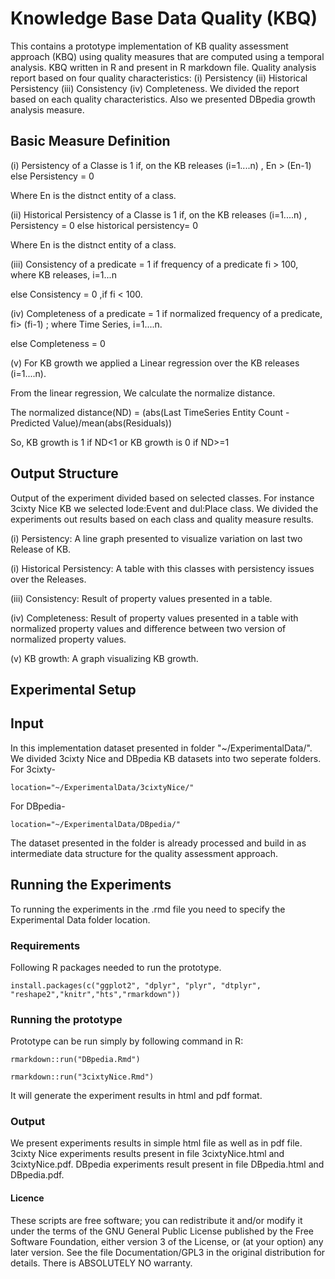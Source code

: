 Knowledge Base Data Quality (KBQ)
======

This contains a prototype implementation of KB quality assessment approach (KBQ) using quality measures that are computed using a temporal analysis. KBQ written in R and present in R markdown file. Quality analysis report based on four quality characteristics: (i) Persistency (ii) Historical Persistency (iii) Consistency (iv) Completeness. We divided the report based on each quality characteristics. Also we presented DBpedia growth analysis measure.

## Basic Measure Definition

(i) Persistency of a Classe is 1 if, on the KB releases (i=1....n) , En > (En-1) else Persistency = 0

Where En is the distnct entity of a class. 

(ii) Historical Persistency of a Classe is 1 if, on the KB releases (i=1....n) , Persistency = 0 else historical persistency= 0

Where En is the distnct entity of a class. 

(iii) Consistency of a predicate = 1 if frequency of a predicate fi > 100, where KB releases, i=1...n

else Consistency = 0 ,if fi < 100.

(iv) Completeness of a predicate = 1 if normalized frequency of a predicate, fi> (fi-1) ; where Time Series, i=1....n.

else Completeness = 0 

(v) For KB growth we applied a Linear regression over the KB releases (i=1....n).  

From the linear regression, We calculate the normalize distance. 

The normalized distance(ND) = (abs(Last TimeSeries Entity Count - Predicted Value)/mean(abs(Residuals))

So, KB growth is 1 if ND<1 or KB growth is 0 if ND>=1

## Output Structure

Output of the experiment divided based on selected classes. For instance 3cixty Nice KB we selected lode:Event and dul:Place class. We divided the experiments out results based on each class and quality measure results. 

(i) Persistency: A line graph presented to visualize variation on last two Release of KB.

(i) Historical Persistency: A table with this classes with persistency issues over the Releases.

(iii) Consistency: Result of property values presented in a table. 

(iv) Completeness: Result of property values presented in a table with normalized property values and difference between two version of normalized property values.

(v) KB growth: A graph visualizing KB growth.


## Experimental Setup

## Input

In this implementation dataset presented in folder "~/ExperimentalData/". We divided 3cixty Nice and DBpedia KB datasets into two seperate folders.  
For 3cixty-

```{r}
location="~/ExperimentalData/3cixtyNice/"
```
For DBpedia-

```{r}
location="~/ExperimentalData/DBpedia/"
```

The dataset presented in the folder is already processed and build in as intermediate data structure for the quality assessment approach. 

## Running the Experiments

To running the experiments in the .rmd file you need to specify the Experimental Data folder location. 

### Requirements

Following R packages needed to run the prototype.

```{r}
install.packages(c("ggplot2", "dplyr", "plyr", "dtplyr", "reshape2","knitr","hts","rmarkdown"))
```

### Running the prototype

Prototype can be run simply by following command in R:

```{r}
rmarkdown::run("DBpedia.Rmd")

rmarkdown::run("3cixtyNice.Rmd")

```

It will generate the experiment results in html and pdf format.

### Output

We present experiments results in simple html file as well as in pdf file. 3cixty Nice experiments results present in file 3cixtyNice.html and 3cixtyNice.pdf. DBpedia experiments result present in file DBpedia.html and DBpedia.pdf. 


#### Licence
These scripts are free software; you can redistribute it and/or modify it under the terms of the GNU General Public License published by
the Free Software Foundation, either version 3 of the License, or (at your option) any later version. See the file Documentation/GPL3 in the original distribution for details. There is ABSOLUTELY NO warranty. 


